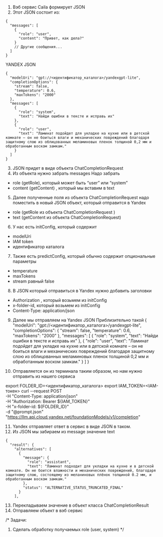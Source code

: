 
1. Вэб сервис Caila формирует JSON
2. Этот JSON состоит из:

```
{
  "messages": [
    {
      "role": "user",
      "content": "Привет, как дела?"
    }
    // Другие сообщения...
  ]
}
```


YANDEX JSON
```
{
  "modelUri": "gpt://<идентификатор_каталога>/yandexgpt-lite",
  "completionOptions": {
    "stream": false,
    "temperature": 0.6,
    "maxTokens": "2000"
  },
  "messages": [
    {
      "role": "system",
      "text": "Найди ошибки в тексте и исправь их"
    },
    {
      "role": "user",
      "text": "Ламинат подойдет для укладке на кухне или в детской комнате – он не боиться влаги и механических повреждений благодаря защитному слою из облицованных меламиновых пленок толщиной 0,2 мм и обработанным воском замкам."
    }
  ]
}
```
3. JSON придет в виде объекта ChatCompletionRequest
4. Из объекта нужно забрать  messages
   Надо забрать
- role (getRole), который может быть “user” или “system”
- content (getContent) , который мы вставим в text

5. Далее полученные поля из объекта ChatCompletionRequest надо поместить в новый JSON объект, который отправится в Yandex
- role (getRole из объекта ChatCompletionRequest )
- text (getContent из объекта ChatCompletionRequest)

6. У нас есть initConfig, который содержит
- modelUri
- IAM token
- идентификатор каталога

7. Также есть predictConfig, который обычно содержит опциональные параметры
- temperature
- maxTokens
- stream равный false

8. В JSON который отправиться в Yandex нужно добавить заголовки
- Authorization , который возьмем из initConfig
- x-folder-id, который возьмем из initConfig
- Content-Type: application/json

9. Далее мы отправляем на Yandex JSON
   Приблизительно такой
   {
   "modelUri": "gpt://<идентификатор_каталога>/yandexgpt-lite",
   "completionOptions": {
   "stream": false,
   "temperature": 0.6,
   "maxTokens": "2000"
   },
   "messages": [
   {
   "role": "system",
   "text": "Найди ошибки в тексте и исправь их"
   },
   {
   "role": "user",
   "text": "Ламинат подойдет для укладке на кухне или в детской комнате – он не боиться влаги и механических повреждений благодаря защитному слою из облицованных меламиновых пленок толщиной 0,2 мм и обработанным воском замкам."
   }
   ]
   }

10. Отправляется он из терминала таким образом, но нам нужно отправить из нашего сервиса

export FOLDER_ID=<идентификатор_каталога>
export IAM_TOKEN=<IAM-токен>
curl --request POST \
-H "Content-Type: application/json" \
-H "Authorization: Bearer ${IAM_TOKEN}" \
-H "x-folder-id: ${FOLDER_ID}" \
-d "@prompt.json" \
"https://llm.api.cloud.yandex.net/foundationModels/v1/completion"

11. Yandex отправляет ответ  в сервис  в виде JSON в таком.
12. Из JSON мы забираем из message значение text
```
{
  "result": {
    "alternatives": [
      {
        "message": {
          "role": "assistant",
          "text": "Ламинат подходит для укладки на кухне и в детской комнате. Он не боится влажности и механических повреждений, благодаря защитному слою, состоящему из меланиновых плёнок толщиной 0.2 мм, и обработанным воском замкам."
        },
        "status": "ALTERNATIVE_STATUS_TRUNCATED_FINAL"
      }
    ],
```
13. Перекладываем значение в объект класса ChatCompletionResult
14. Отправляем объект в вэб сервис






/*
Задачи:
1. Сделать обработку получаемых role (user, system)
*/